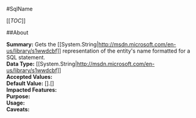 #SqlName

[[_TOC_]]

##About

**Summary:** Gets the [[System.String|http://msdn.microsoft.com/en-us/library/s1wwdcbf]] representation of the entity's name formatted for a SQL statement.  
**Data Type:** [[System.String|http://msdn.microsoft.com/en-us/library/s1wwdcbf]]  
**Accepted Values:**   
**Default Value:** [].[]  
**Impacted Features:**   
**Purpose:**   
**Usage:**   
**Caveats:**   

